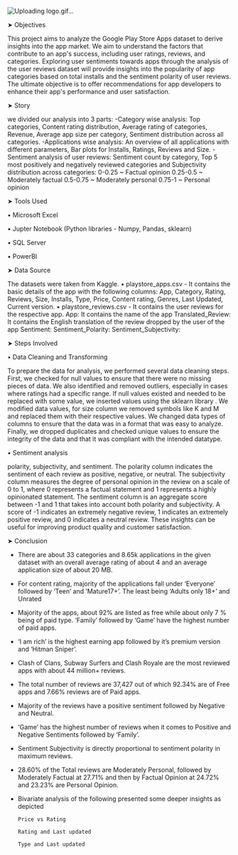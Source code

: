 
![Uploading logo.gif…]()

➤ Objectives

This project aims to analyze the Google Play Store Apps dataset to derive insights into the app market. We aim to understand the factors that contribute to an app's success, including user ratings, reviews, and categories. Exploring user sentiments towards apps through the analysis of the user reviews dataset will provide insights into the popularity of app categories based on total installs and the sentiment polarity of user reviews. The ultimate objective is to offer recommendations for app developers to enhance their app's performance and user satisfaction.

➤ Story

we divided our analysis into 3 parts:
-Category wise analysis: Top categories, Content rating distribution, Average rating of categories, Revenue, Average app size per category, Sentiment distribution across all categories.
-Applications wise analysis: An overview of all applications with different parameters, Bar plots for Installs, Ratings, Reviews and Size.
-Sentiment analysis of user reviews: Sentiment count by category, Top 5 most positively and negatively reviewed categories and Subjectivity distribution across categories:
                0-0.25 ~ Factual opinion
                0.25-0.5 ~ Moderately factual
                0.5-0.75 ~ Moderately personal
                0.75-1 ~ Personal opinion
                
➤ Tools Used

• Microsoft Excel

• Jupter Notebook (Python libraries - Numpy, Pandas, sklearn)

• SQL Server

• PowerBI

➤ Data Source

The datasets were taken from Kaggle.
• playstore_apps.csv - It contains the basic details of the app with the following columns: App, Category, Rating, Reviews, Size, Installs, Type, Price, Content rating, Genres, Last Updated, Current version.
• playstore_reviews.csv - It contains the user reviews for the respective app.
App: It contains the name of the app
Translated_Review: It contains the English translation of the review dropped by the user of the app Sentiment: Sentiment_Polarity: Sentiment_Subjectivity:

➤ Steps Involved

• Data Cleaning and Transforming

To prepare the data for analysis, we performed several data cleaning steps. First, we checked for null values to ensure that there were no missing pieces of data. We also identified and removed outliers, especially in cases where ratings had a specific range. If null values existed and needed to be replaced with some value, we inserted values using the sklearn library . We modified data values, for size column we removed symbols like K and M and replaced them with their respective values. We changed data types of columns to ensure that the data was in a format that was easy to analyze. Finally, we dropped duplicates and checked unique values to ensure the integrity of the data and that it was compliant with the intended datatype. 

• Sentiment analysis 

polarity, subjectivity, and sentiment. The polarity column indicates the sentiment of each review as positive, negative, or neutral. The subjectivity column measures the degree of personal opinion in the review on a scale of 0 to 1, where 0 represents a factual statement and 1 represents a highly opinionated statement. The sentiment column is an aggregate score between -1 and 1 that takes into account both polarity and subjectivity. A score of -1 indicates an extremely negative review, 1 indicates an extremely positive review, and 0 indicates a neutral review. These insights can be useful for improving product quality and customer satisfaction.

➤ Conclusion

- There are about 33 categories and 8.65k applications in the given dataset with an overall average rating of about 4 and an average application size of about  20 MB.
- For content rating, majority of the applications fall under ‘Everyone’ followed by ‘Teen’ and ‘Mature17+’. The least being ‘Adults only 18+’ and Unrated
- Majority of the apps, about 92% are listed as free while about only 7 % being of paid type. ‘Family’ followed by ‘Game’ have the highest number of paid apps.
- ‘I am rich’ is the highest earning app followed by it’s premium version and ‘Hitman Sniper’.
- Clash of Clans, Subway Surfers and Clash Royale are the most reviewed apps with about 44 million+ reviews.
- The total number of reviews are 37,427 out of which 92.34% are of Free apps and 7.66% reviews are of Paid apps.
- Majority of the reviews have a positive sentiment followed by Negative and Neutral.
- ‘Game’ has the highest number of reviews when it comes to Positive and Negative Sentiments followed by ‘Family’.
- Sentiment Subjectivity is directly proportional to sentiment polarity in maximum reviews.
- 28.60% of the Total reviews are Moderately Personal, followed by Moderately Factual at 27.71% and then by Factual Opinion at 24.72% and 23.23% are Personal Opinion.
- Bivariate analysis of the following presented some deeper insights as depicted
  
      Price vs Rating
  
      Rating and Last updated

      Type and Last updated

